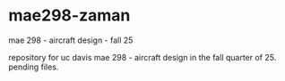 # mae298-zaman
mae 298 - aircraft design - fall 25

repository for uc davis mae 298 - aircraft design in the fall quarter of 25. 
pending files.
